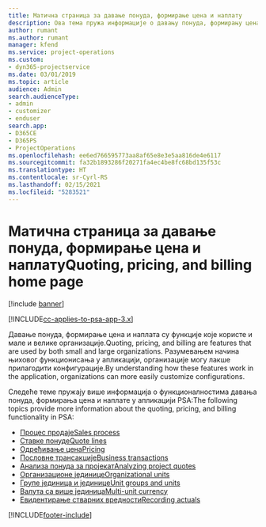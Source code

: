 ```yaml
---
title: Матична страница за давање понуда, формирање цена и наплату
description: Ова тема пружа информације о давању понуда, формирању цена и наплати.
author: rumant
ms.author: rumant
manager: kfend
ms.service: project-operations
ms.custom:
- dyn365-projectservice
ms.date: 03/01/2019
ms.topic: article
audience: Admin
search.audienceType:
- admin
- customizer
- enduser
search.app:
- D365CE
- D365PS
- ProjectOperations
ms.openlocfilehash: ee6ed766595773aa8af65e8e3e5aa816de4e6117
ms.sourcegitcommit: fa32b1893286f20271fa4ec4be8fc68bd135f53c
ms.translationtype: HT
ms.contentlocale: sr-Cyrl-RS
ms.lasthandoff: 02/15/2021
ms.locfileid: "5283521"
---
```

# <a name="quoting-pricing-and-billing-home-page"></a><span data-ttu-id="da6b1-103">Матична страница за давање понуда, формирање цена и наплату</span><span class="sxs-lookup"><span data-stu-id="da6b1-103">Quoting, pricing, and billing home page</span></span>

[!include [banner](../includes/psa-now-project-operations.md)]

[!INCLUDE[cc-applies-to-psa-app-3.x](../includes/cc-applies-to-psa-app-3x.md)]

<span data-ttu-id="da6b1-104">Давање понуда, формирање цена и наплата су функције које користе и мале и велике организације.</span><span class="sxs-lookup"><span data-stu-id="da6b1-104">Quoting, pricing, and billing are features that are used by both small and large organizations.</span></span> <span data-ttu-id="da6b1-105">Разумевањем начина њиховог функционисања у апликацији, организације могу лакше прилагодити конфигурације.</span><span class="sxs-lookup"><span data-stu-id="da6b1-105">By understanding how these features work in the application, organizations can more easily customize configurations.</span></span>

<span data-ttu-id="da6b1-106">Следеће теме пружају више информација о функционалностима давања понуда, формирања цена и наплате у апликацији PSA:</span><span class="sxs-lookup"><span data-stu-id="da6b1-106">The following topics provide more information about the quoting, pricing, and billing functionality in PSA:</span></span>

- [<span data-ttu-id="da6b1-107">Процес продаје</span><span class="sxs-lookup"><span data-stu-id="da6b1-107">Sales process</span></span>](basic-sales-process.md)
- [<span data-ttu-id="da6b1-108">Ставке понуде</span><span class="sxs-lookup"><span data-stu-id="da6b1-108">Quote lines</span></span>](basic-quote-lines.md)
- [<span data-ttu-id="da6b1-109">Одређивање цена</span><span class="sxs-lookup"><span data-stu-id="da6b1-109">Pricing</span></span>](basic-pricing.md)
- [<span data-ttu-id="da6b1-110">Пословне трансакције</span><span class="sxs-lookup"><span data-stu-id="da6b1-110">Business transactions</span></span>](basic-business-transactions.md)
- [<span data-ttu-id="da6b1-111">Анализа понуда за пројекат</span><span class="sxs-lookup"><span data-stu-id="da6b1-111">Analyzing project quotes</span></span>](basic-analyzing-quotes.md)
- [<span data-ttu-id="da6b1-112">Организационе јединице</span><span class="sxs-lookup"><span data-stu-id="da6b1-112">Organizational units</span></span>](advanced-organizational.md)
- [<span data-ttu-id="da6b1-113">Групе јединица и јединице</span><span class="sxs-lookup"><span data-stu-id="da6b1-113">Unit groups and units</span></span>](advanced-units.md)
- [<span data-ttu-id="da6b1-114">Валута са више јединица</span><span class="sxs-lookup"><span data-stu-id="da6b1-114">Multi-unit currency</span></span>](advanced-currency.md)
- [<span data-ttu-id="da6b1-115">Евидентирање стварних вредности</span><span class="sxs-lookup"><span data-stu-id="da6b1-115">Recording actuals</span></span>](advanced-actuals.md)


[!INCLUDE[footer-include](../includes/footer-banner.md)]